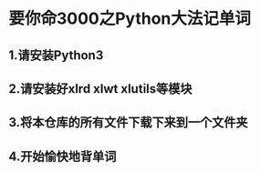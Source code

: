 # 要你命3000之Python大法记单词
## 1.请安装Python3
## 2.请安装好xlrd xlwt xlutils等模块
## 3.将本仓库的所有文件下载下来到一个文件夹
## 4.开始愉快地背单词
